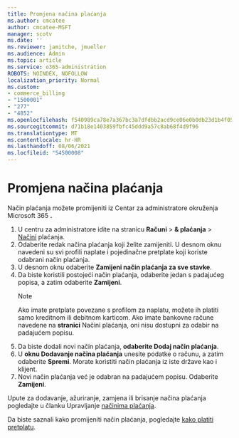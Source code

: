 ```yaml
---
title: Promjena načina plaćanja
ms.author: cmcatee
author: cmcatee-MSFT
manager: scotv
ms.date: ''
ms.reviewer: jamitche, jmueller
ms.audience: Admin
ms.topic: article
ms.service: o365-administration
ROBOTS: NOINDEX, NOFOLLOW
localization_priority: Normal
ms.custom:
- commerce_billing
- "1500001"
- "277"
- "4852"
ms.openlocfilehash: f540989ca78e7a367bc3a7dfdbb2acd9ce06e0b0db23d1b4f05835ae0061c113
ms.sourcegitcommit: d71b18e1403859fbfc45ddd9a57c8ab68f4d9f96
ms.translationtype: MT
ms.contentlocale: hr-HR
ms.lasthandoff: 08/06/2021
ms.locfileid: "54500008"
---
```

# <a name="change-payment-method"></a>Promjena načina plaćanja

Način plaćanja možete promijeniti iz Centar za administratore okruženja Microsoft 365 **.**
  
1. U centru za administratore idite na stranicu **Računi**  >  **& plaćanja**  >  [Načini](https://go.microsoft.com/fwlink/p/?linkid=2018806) plaćanja.
2. Odaberite redak načina plaćanja koji želite zamijeniti. U desnom oknu navedeni su svi profili naplate i pojedinačne pretplate koji koriste odabrani način plaćanja.
3. U desnom oknu odaberite **Zamijeni način plaćanja za sve stavke**.
4. Da biste koristili postojeći način plaćanja, odaberite jedan s padajućeg popisa, a zatim odaberite **Zamijeni**.
    > [!NOTE]
    > Ako imate pretplate povezane s profilom za naplatu, možete ih platiti samo kreditnom ili debitnom karticom. Ako imate bankovne račune navedene na **stranici** Načini plaćanja, oni nisu dostupni za odabir na padajućem popisu.
5. Da biste dodali novi način plaćanja, **odaberite Dodaj način plaćanja**.
6. U **oknu Dodavanje načina plaćanja** unesite podatke o računu, a zatim odaberite **Spremi**. Morate koristiti način plaćanja iz iste države kao i klijent.
7. Novi način plaćanja već je odabran na padajućem popisu. Odaberite **Zamijeni**.

Upute za dodavanje, ažuriranje, zamjena ili brisanje načina plaćanja pogledajte u članku Upravljanje [načinima plaćanja](/microsoft-365/commerce/billing-and-payments/manage-payment-methods).

Da biste saznali kako promijeniti način plaćanja, pogledajte [kako platiti pretplatu](/microsoft-365/commerce/billing-and-payments/pay-for-your-subscription).